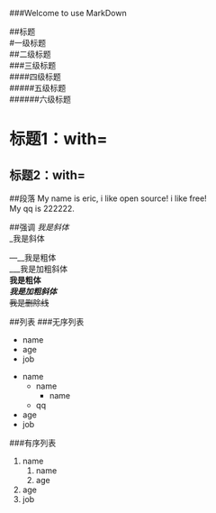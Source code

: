 ###Welcome to use MarkDown  

##标题  
#一级标题  
##二级标题  
###三级标题  
####四级标题  
#####五级标题  
######六级标题  

标题1：with=
===
标题2：with=
---


##段落
My name is eric, i like open source! i like free!  
My qq is 222222.




##强调
*我是斜体*  
_我是斜体
  
—__我是粗体  
___我是加粗斜体   
**我是粗体**    
***我是加粗斜体***  
~~我是删除线~~

##列表
###无序列表
* name
* age
* job

- name
	- name
		- name
	- qq
- age
- job

###有序列表
1. name  
	1. name  
	2. age
2. age
3. job